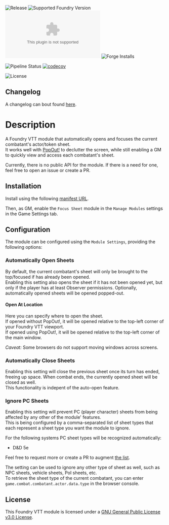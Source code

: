 ![Release](https://img.shields.io/github/v/release/jagoe/fvtt-module-focus-sheet?sort=semver)
![Supported Foundry Version](https://img.shields.io/badge/Foundry-v0.8.9-informational)
![Latest Release Download Count](https://img.shields.io/github/downloads/jagoe/fvtt-module-focus-sheet/latest/module.zip)
![Forge Installs](https://img.shields.io/badge/dynamic/json?url=https:%2F%2Fforge-vtt.com%2Fapi%2Fbazaar%2Fpackage%2Ffocus-sheet&query=package.installs&colorB=4aa94a&label=Forge%20Installs&suffix=%25)

![Pipeline Status](https://github.com/jagoe/fvtt-module-focus-sheet/workflows/Module%20CI/CD/badge.svg)
[![codecov](https://codecov.io/gh/jagoe/fvtt-module-focus-sheet/branch/main/graph/badge.svg?token=SCJTRYKL84)](https://codecov.io/gh/jagoe/fvtt-module-focus-sheet)

![License](https://img.shields.io/github/license/jagoe/fvtt-module-focus-sheet)

## Changelog

A changelog can bout found [here](./CHANGELOG.md).

# Description

A Foundry VTT module that automatically opens and focuses the current combatant's actor/token sheet.\
It works well with [PopOut!](https://github.com/League-of-Foundry-Developers/fvtt-module-popout) to declutter the screen, while still enabling a GM to quickly view and access each combatant's sheet.

Currently, there is no public API for the module. If there is a need for one, feel free to open an issue or create a PR.

## Installation

Install using the following [manifest URL](https://github.com/jagoe/fvtt-module-focus-sheet/releases/latest/download/module.json).

Then, as GM, enable the `Focus Sheet` module in the `Manage Modules` settings in the Game Settings tab.

## Configuration

The module can be configured using the `Module Settings`, providing the following options:

### Automatically Open Sheets

By default, the current combatant's sheet will only be brought to the top/focused if has already been opened.\
Enabling this setting also opens the sheet if it has not been opened yet, but only if the player has at least Observer
permissions. Optionally, automatically opened sheets will be opened popped-out.

#### Open At Location

Here you can specify where to open the sheet.\
If opened without PopOut!, it will be opened relative to the top-left corner of your Foundry VTT viewport.\
If opened using PopOut!, it will be opened relative to the top-left corner of the main window.

_Caveat:_ Some browsers do not support moving windows across screens.

### Automatically Close Sheets

Enabling this setting will close the previous sheet once its turn has ended, freeing up space. When combat ends, the
currently opened sheet will be closed as well.\
This functionality is indepent of the auto-open feature.

### Ignore PC Sheets

Enabling this setting will prevent PC (player character) sheets from being affected by any other of the module' features.\
This is being configured by a comma-separated list of sheet types that each represent a sheet type you want the module to ignore.

For the following systems PC sheet types will be recognized automatically:

* D&D 5e

Feel free to request more or create a PR to augment [the list](src/scripts/System/getSystemPcActorTypes.ts).

The setting can be used to ignore any other type of sheet as well, such as NPC sheets, vehicle sheets, PoI sheets, etc.\
To retrieve the sheet type of the current combatant, you can enter `game.combat.combatant.actor.data.type` in the browser console.

## License

This Foundry VTT module is licensed under a [GNU General Public License v3.0 License](./LICENSE).
